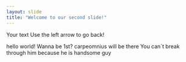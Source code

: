 ```yaml
---
layout: slide
title: "Welcome to our second slide!"
---
```

Your text
Use the left arrow to go back!

hello world!
Wanna be 1st?
carpeomnius will be there
You can`t break through him
because he is handsome guy 
